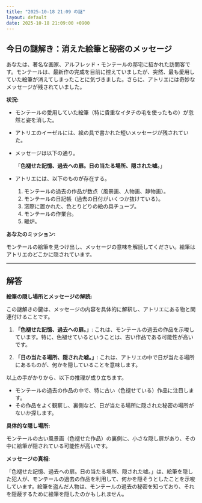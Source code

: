 ```yaml
---
title: "2025-10-18 21:09 の謎"
layout: default
date: 2025-10-18 21:09:00 +0900
---
```

## 今日の謎解き：消えた絵筆と秘密のメッセージ

あなたは、著名な画家、アルフレッド・モンテールの邸宅に招かれた訪問客です。モンテールは、最新作の完成を目前に控えていましたが、突然、最も愛用していた絵筆が消えてしまったことに気づきました。さらに、アトリエには奇妙なメッセージが残されていました。

**状況:**

*   モンテールの愛用していた絵筆（特に貴重なイタチの毛を使ったもの）が忽然と姿を消した。
*   アトリエのイーゼルには、絵の具で書かれた短いメッセージが残されていた。
*   メッセージは以下の通り。

    「**色褪せた記憶、過去への扉。日の当たる場所、隠された嘘。**」
*   アトリエには、以下のものが存在する。

    1.  モンテールの過去の作品が数点（風景画、人物画、静物画）。
    2.  モンテールの日記帳（過去の日付がいくつか抜けている）。
    3.  窓際に置かれた、色とりどりの絵の具チューブ。
    4.  モンテールの作業台。
    5.  暖炉。

**あなたのミッション:**

モンテールの絵筆を見つけ出し、メッセージの意味を解読してください。絵筆はアトリエのどこかに隠されています。

---

## 解答

**絵筆の隠し場所とメッセージの解読:**

この謎解きの鍵は、メッセージの内容を具体的に解釈し、アトリエにある物と関連付けることです。

1.  **「色褪せた記憶、過去への扉。」**: これは、モンテールの過去の作品を示唆しています。特に、色褪せているということは、古い作品である可能性が高いです。

2.  **「日の当たる場所、隠された嘘。」**: これは、アトリエの中で日が当たる場所にあるものが、何かを隠していることを意味します。

以上の手がかりから、以下の推理が成り立ちます。

*   モンテールの過去の作品の中で、特に古い（色褪せている）作品に注目します。
*   その作品をよく観察し、裏側など、日が当たる場所に隠された秘密の場所がないか探します。

**具体的な隠し場所:**

モンテールの古い風景画（色褪せた作品）の裏側に、小さな隠し扉があり、その中に絵筆が隠されている可能性が高いです。

**メッセージの真相:**

「色褪せた記憶、過去への扉。日の当たる場所、隠された嘘。」は、絵筆を隠した犯人が、モンテールの過去の作品を利用して、何かを隠そうとしたことを示唆しています。絵筆を盗んだ人物は、モンテールの過去の秘密を知っており、それを隠蔽するために絵筆を隠したのかもしれません。
